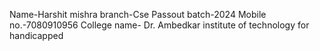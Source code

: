  Name-Harshit mishra
 branch-Cse
 Passout batch-2024
 Mobile no.-7080910956
 College name- Dr. Ambedkar institute of technology for handicapped

